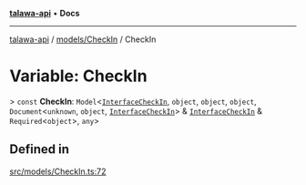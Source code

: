 [**talawa-api**](../../../README.md) • **Docs**

***

[talawa-api](../../../modules.md) / [models/CheckIn](../README.md) / CheckIn

# Variable: CheckIn

\> `const` **CheckIn**: `Model`\<[`InterfaceCheckIn`](../interfaces/InterfaceCheckIn.md), `object`, `object`, `object`, `Document`\<`unknown`, `object`, [`InterfaceCheckIn`](../interfaces/InterfaceCheckIn.md)\> & [`InterfaceCheckIn`](../interfaces/InterfaceCheckIn.md) & `Required`\<`object`\>, `any`\>

## Defined in

[src/models/CheckIn.ts:72](https://github.com/PalisadoesFoundation/talawa-api/blob/60937520d7a29ccf883a9c6a7c2d186bae92a81b/src/models/CheckIn.ts#L72)
